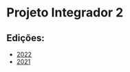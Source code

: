 # Projeto Integrador 2

## Edições:
- [2022](https://github.com/iffoz/projeto2-22)
- [2021](https://github.com/iffoz/projeto2-2021)

